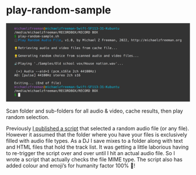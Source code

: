# play-random-sample

![play-radnom-sample screen shot](https://github.com/Michael-Z-Freeman/play-random-sample/raw/main/play_random_sample_screenshot.png "screen shot") 

Scan folder and sub-folders for all audio &amp; video, cache results, then play random selection.

Previously [I published a script](https://michaelzfreeman.org/linux-cli-bash-play-random-audio-file-music-track-or-display-random-image/) that selected a random audio file (or any file). However it assumed that the folder where you have your files is exclusively filled with audio file types. As a DJ I save mixes to a folder along with text and HTML files that hold the track list. It was getting a little laborious having to re-trigger the script over and over until I hit an actual audio file. So I wrote a script that actually checks the file MIME type. The script also has added colour and emoji’s for humanity factor 100% 🤱!
